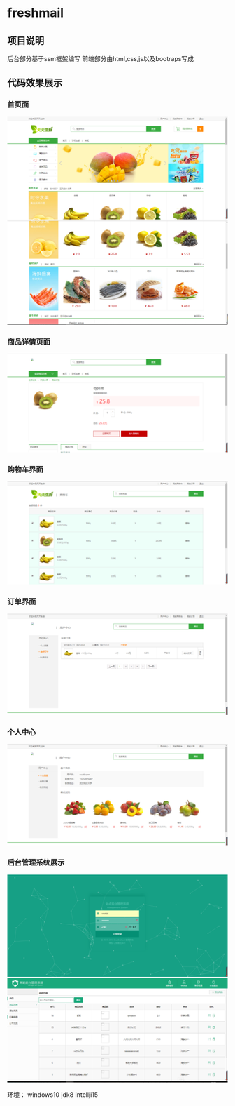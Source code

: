 # freshmail

## 项目说明
后台部分基于ssm框架编写 前端部分由html,css,js以及bootraps写成


## 代码效果展示

### 首页面
![](https://github.com/jiujiujiujiujiuaia/freshmail/raw/master/display/3.png)
![](https://github.com/jiujiujiujiujiuaia/freshmail/raw/master/display/1.png)
### 商品详情页面
![](https://github.com/jiujiujiujiujiuaia/freshmail/raw/master/display/2.png)

### 购物车界面
![](https://github.com/jiujiujiujiujiuaia/freshmail/raw/master/display/4.png)
### 订单界面
![](https://github.com/jiujiujiujiujiuaia/freshmail/raw/master/display/6.png)
### 个人中心
![](https://github.com/jiujiujiujiujiuaia/freshmail/raw/master/display/5.png)
### 后台管理系统展示 
![](https://github.com/jiujiujiujiujiuaia/freshmail/raw/master/display/7.png)
![](https://github.com/jiujiujiujiujiuaia/freshmail/raw/master/display/8.png)





环境：
windows10
jdk8
intellji15


